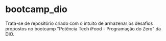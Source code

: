 # bootcamp_dio
Trata-se de repositório criado com o intuito de armazenar os desafios propostos no bootcamp "Potência Tech iFood - Programação do Zero" da DIO.
